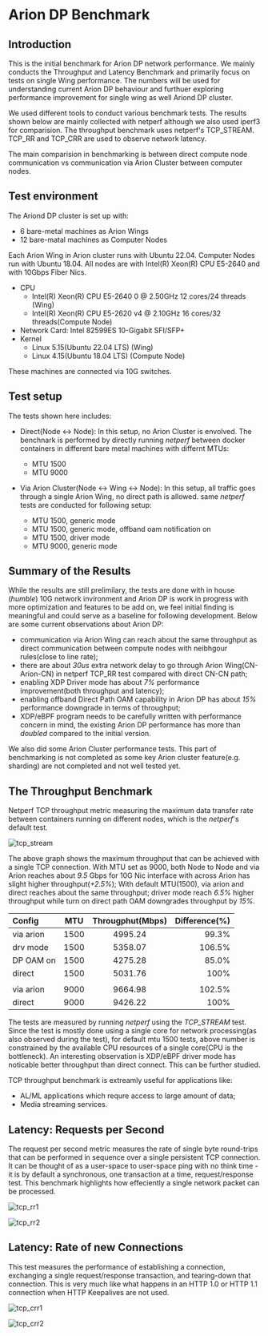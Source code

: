 # Arion DP Benchmark

## Introduction

This is the initial benchmark for Arion DP network performance. We mainly conducts the Throughput and Latency Benchmark and primarily focus on tests on single Wing performance. The numbers will be used for understanding current Arion DP behaviour and furthuer exploring performance improvement for single wing as well Ariond DP cluster.

We used different tools to conduct various benchmark tests. The results shown below are mainly collected with netperf although we also used iperf3 for comparision. The throughput benchmark uses netperf's TCP_STREAM. TCP_RR and TCP_CRR are used to observe network latency.

The main comparision in benchmarking is between direct compute node communication vs communication via Arion Cluster between computer nodes.

## Test environment

The Ariond DP cluster is set up with: 
 - 6 bare-metal machines as Arion Wings
 - 12 bare-matal machines as Computer Nodes
	
Each Arion Wing in Arion cluster runs with Ubuntu 22.04. Computer Nodes run with Ubuntu 18.04.
All nodes are with Intel(R) Xeon(R) CPU E5-2640 and with 10Gbps Fiber Nics.
  - CPU
    * Intel(R) Xeon(R) CPU E5-2640  0 @ 2.50GHz 12 cores/24 threads  (Wing)
    * Intel(R) Xeon(R) CPU E5-2620 v4 @ 2.10GHz 16 cores/32 threads(Compute Node)
  - Network Card: Intel 82599ES 10-Gigabit SFI/SFP+ 
  - Kernel 
    * Linux 5.15(Ubuntu 22.04 LTS) (Wing)
    * Linux 4.15(Ubuntu 18.04 LTS) (Compute Node)

These machines are connected via 10G switches.

## Test setup

The tests shown here includes:
  - Direct(Node <-> Node): In this setup, no Arion Cluster is envolved. The benchnark is performed by directly running *netperf* between docker containers in different bare metal machines with differnt MTUs:
      * MTU 1500
	  * MTU 9000

  - Via Arion Cluster(Node <-> Wing <-> Node): In this setup, all traffic goes through a single Arion Wing, no direct path is allowed. same *netperf* tests are conducted for following setup:
      * MTU 1500, generic mode
	  * MTU 1500, generic mode, offband oam notification on
	  * MTU 1500, driver mode
	  * MTU 9000, generic mode

## Summary of the Results

While the results are still prelimilary, the tests are done with in house (*humble*) 10G network invironment and Arion DP is work in progress with more optimization and features to be add on, we feel initial finding is meaningful and could serve as a baseline for following development. Below are some current observations about Arion DP: 
 - communication via Arion Wing can reach about the same throughput as direct communication between compute nodes with neibhgour rules(close to line rate);
 - there are about *30us* extra network delay to go through Arion Wing(CN-Arion-CN) in netperf TCP_RR test compared with direct CN-CN path;
 - enabling XDP Driver mode has about *7%* performance improvement(both throughput and latency);
 - enabling offband Direct Path OAM capability in Arion DP has about *15%* performance downgrade in terms of throughput;
 - XDP/eBPF program needs to be carefully written with performance concern in mind, the existing Arion DP performance has more than *doubled* compared to the initial version.

 We also did some Arion Cluster performance tests. This part of benchmarking is not completed as some key Arion cluster feature(e.g. sharding) are not completed and not well tested yet.


## The Throughput Benchmark 

Netperf TCP throughput metric measuring the maximum data transfer rate between containers running on different nodes, which is the *netperf*'s default test. 

![tcp_stream](https://user-images.githubusercontent.com/83482178/176801547-793c3f38-e079-415b-9f17-cee79b94538c.png)


The above graph shows the maximum throughput that can be achieved with a single TCP connection. With MTU set as 9000, both Node to Node and via Arion reaches about *9.5* Gbps for 10G Nic interface with across Arion has slight higher throughput(*+2.5%*); With default MTU(1500), via arion and direct reaches about the same throughput; driver mode reach *6.5%* higher throughput while turn on direct path OAM downgrades throughput by *15%*. 

| Config	 | MTU	  | Througphut(Mbps) | Difference(%) |
| :---       | :---:  | :---:            |          ---: |
| via arion	 |	1500  |	4995.24          | 	  99.3%      |
| drv mode	 |	1500  |	5358.07 	     |	  106.5%     |
| DP OAM on  |	1500  |	4275.28 		 |    85.0%      |
| direct	 |  1500  |	5031.76 		 |    100%       |
|        |   |             |           |
| via arion  |	9000  |	9664.98 		 |    102.5%     |
| direct	 |  9000  |	9426.22 		 |    100%       |

The tests are measured by running *netperf* using the *TCP_STREAM* test. Since the test is mostly done using a single core for network processing(as also observed during the test), for default mtu 1500 tests, above number is constrained by the available CPU resources of a single core(CPU is the bottleneck). An interesting observation is XDP/eBPF driver mode has noticable better throughput than direct connect. This can be further studied.

TCP throughput benchmark is extreamly useful for applications like:
 - AL/ML applications which requre access to large amount of data;
 - Media streaming services.

## Latency: Requests per Second
The request per second metric measures the rate of single byte round-trips that can be performed in sequence over a single persistent TCP connection. It can be thought of as a user-space to user-space ping with no think time - it is by default a synchronous, one transaction at a time, request/response test.
This benchmark highlights how effeciently a single network packet can be processed.


![tcp_rr1](https://user-images.githubusercontent.com/83482178/176801679-30840f65-299f-4cfc-a82f-f178154a5bbb.png)

![tcp_rr2](https://user-images.githubusercontent.com/83482178/176801744-9c503d21-1563-4442-8ad3-8e8b3673d124.png)



## Latency: Rate of new Connections
This test measures the performance of establishing a connection, exchanging a single request/response transaction, and tearing-down that connection. This is very much like what happens in an HTTP 1.0 or HTTP 1.1 connection when HTTP Keepalives are not used.

![tcp_crr1](https://user-images.githubusercontent.com/83482178/176801768-34ebc7ec-afd2-435b-ad73-5eacd3fc0a69.png)

![tcp_crr2](https://user-images.githubusercontent.com/83482178/176801807-63c3a2d8-6e1c-4840-9592-5ba40715a05a.png)
